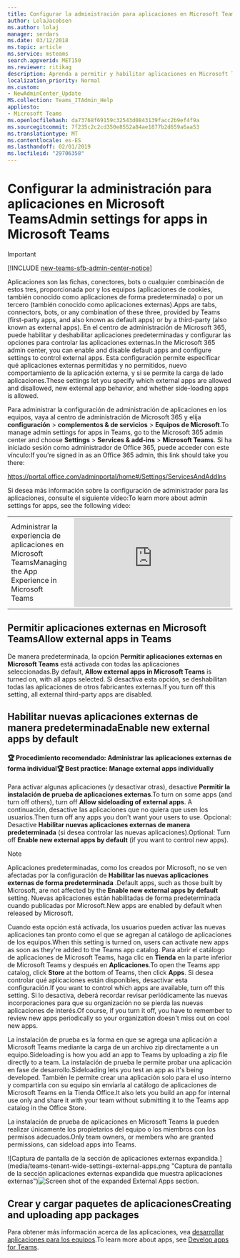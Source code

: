 ```yaml
---
title: Configurar la administración para aplicaciones en Microsoft Teams
author: LolaJacobsen
ms.author: lolaj
manager: serdars
ms.date: 03/12/2018
ms.topic: article
ms.service: msteams
search.appverid: MET150
ms.reviewer: ritikag
description: Aprenda a permitir y habilitar aplicaciones en Microsoft Teams, incluida la carga lateral de aplicaciones externas.
localization_priority: Normal
ms.custom:
- NewAdminCenter_Update
MS.collection: Teams_ITAdmin_Help
appliesto:
- Microsoft Teams
ms.openlocfilehash: da73768f69159c32543d0843139facc2b9ef4f9a
ms.sourcegitcommit: 7f235c2c2cd350e8552a84ae1877b2d659a6aa53
ms.translationtype: MT
ms.contentlocale: es-ES
ms.lasthandoff: 02/01/2019
ms.locfileid: "29706358"
---
```

<a name="admin-settings-for-apps-in-microsoft-teams"></a><span data-ttu-id="1e43f-103">Configurar la administración para aplicaciones en Microsoft Teams</span><span class="sxs-lookup"><span data-stu-id="1e43f-103">Admin settings for apps in Microsoft Teams</span></span>
==========================================
> [!IMPORTANT]
> [!INCLUDE [new-teams-sfb-admin-center-notice](includes/new-teams-sfb-admin-center-notice.md)]

<span data-ttu-id="1e43f-104">Aplicaciones son las fichas, conectores, bots o cualquier combinación de estos tres, proporcionada por y los equipos (aplicaciones de cookies, también conocido como aplicaciones de forma predeterminada) o por un tercero (también conocido como aplicaciones externas).</span><span class="sxs-lookup"><span data-stu-id="1e43f-104">Apps are tabs, connectors, bots, or any combination of these three, provided by Teams (first-party apps, and also known as default apps) or by a third-party (also known as external apps).</span></span> <span data-ttu-id="1e43f-105">En el centro de administración de Microsoft 365, puede habilitar y deshabilitar aplicaciones predeterminadas y configurar las opciones para controlar las aplicaciones externas.</span><span class="sxs-lookup"><span data-stu-id="1e43f-105">In the Microsoft 365 admin center, you can enable and disable default apps and configure settings to control external apps.</span></span> <span data-ttu-id="1e43f-106">Esta configuración permite especificar qué aplicaciones externas permitidas y no permitidos, nuevo comportamiento de la aplicación externa, y si se permite la carga de lado aplicaciones.</span><span class="sxs-lookup"><span data-stu-id="1e43f-106">These settings let you specify which external apps are allowed and disallowed, new external app behavior, and whether side-loading apps is allowed.</span></span>

 <span data-ttu-id="1e43f-107">Para administrar la configuración de administración de aplicaciones en los equipos, vaya al centro de administración de Microsoft 365 y elija **configuración** > **complementos & de servicios** > **Equipos de Microsoft**.</span><span class="sxs-lookup"><span data-stu-id="1e43f-107">To manage admin settings for apps in Teams, go to the Microsoft 365 admin center and choose **Settings** > **Services & add-ins** > **Microsoft Teams**.</span></span> <span data-ttu-id="1e43f-108">Si ha iniciado sesión como administrador de Office 365, puede acceder con este vínculo:</span><span class="sxs-lookup"><span data-stu-id="1e43f-108">If you're signed in as an Office 365 admin, this link should take you there:</span></span>

https://portal.office.com/adminportal/home#/Settings/ServicesAndAddIns 

<span data-ttu-id="1e43f-109">Si desea más información sobre la configuración de administrador para las aplicaciones, consulte el siguiente vídeo:</span><span class="sxs-lookup"><span data-stu-id="1e43f-109">To learn more about admin settings for apps, see the following video:</span></span> 
 
|  |  |
|---------|---------|
| <span data-ttu-id="1e43f-110">Administrar la experiencia de aplicaciones en Microsoft Teams</span><span class="sxs-lookup"><span data-stu-id="1e43f-110">Managing the App Experience in Microsoft Teams</span></span>   | <iframe width="350" height="200" src="https://www.youtube.com/embed/CHnpw1O7EgM" frameborder="0" allowfullscreen></iframe>     | 

## <a name="allow-external-apps-in-teams"></a><span data-ttu-id="1e43f-111">Permitir aplicaciones externas en Microsoft Teams</span><span class="sxs-lookup"><span data-stu-id="1e43f-111">Allow external apps in Teams</span></span>

<span data-ttu-id="1e43f-112">De manera predeterminada, la opción **Permitir aplicaciones externas en Microsoft Teams** está activada con todas las aplicaciones seleccionadas.</span><span class="sxs-lookup"><span data-stu-id="1e43f-112">By default, **Allow external apps in Microsoft Teams** is turned on, with all apps selected.</span></span>  <span data-ttu-id="1e43f-113">Si desactiva esta opción, se deshabilitan todas las aplicaciones de otros fabricantes externas.</span><span class="sxs-lookup"><span data-stu-id="1e43f-113">If you turn off this setting, all external third-party apps are disabled.</span></span> 

## <a name="enable-new-external-apps-by-default"></a><span data-ttu-id="1e43f-114">Habilitar nuevas aplicaciones externas de manera predeterminada</span><span class="sxs-lookup"><span data-stu-id="1e43f-114">Enable new external apps by default</span></span>

#### <a name="trophy-best-practice-manage-external-apps-individually"></a><span data-ttu-id="1e43f-115">:trophy: Procedimiento recomendado: Administrar las aplicaciones externas de forma individual</span><span class="sxs-lookup"><span data-stu-id="1e43f-115">:trophy: Best practice: Manage external apps individually</span></span> 
 
<span data-ttu-id="1e43f-116">Para activar algunas aplicaciones (y desactivar otras), desactive **Permitir la instalación de prueba de aplicaciones externas**.</span><span class="sxs-lookup"><span data-stu-id="1e43f-116">To turn on some apps (and turn off others), turn off **Allow sideloading of external apps**.</span></span> <span data-ttu-id="1e43f-117">A continuación, desactive las aplicaciones que no quiera que usen los usuarios.</span><span class="sxs-lookup"><span data-stu-id="1e43f-117">Then turn off any apps you don't want your users to use.</span></span> <span data-ttu-id="1e43f-118">Opcional: Desactive **Habilitar nuevas aplicaciones externas de manera predeterminada** (si desea controlar las nuevas aplicaciones).</span><span class="sxs-lookup"><span data-stu-id="1e43f-118">Optional: Turn off **Enable new external apps by default** (if you want to control new apps).</span></span> 

> [!NOTE]
> <span data-ttu-id="1e43f-119">Aplicaciones predeterminadas, como los creados por Microsoft, no se ven afectadas por la configuración de **Habilitar las nuevas aplicaciones externas de forma predeterminada** .</span><span class="sxs-lookup"><span data-stu-id="1e43f-119">Default apps, such as those built by Microsoft, are not affected by the **Enable new external apps by default** setting.</span></span> <span data-ttu-id="1e43f-120">Nuevas aplicaciones están habilitadas de forma predeterminada cuando publicadas por Microsoft.</span><span class="sxs-lookup"><span data-stu-id="1e43f-120">New apps are enabled by default when released by Microsoft.</span></span>

<span data-ttu-id="1e43f-121">Cuando esta opción está activada, los usuarios pueden activar las nuevas aplicaciones tan pronto como el que se agregan al catálogo de aplicaciones de los equipos.</span><span class="sxs-lookup"><span data-stu-id="1e43f-121">When this setting is turned on, users can activate new apps as soon as they're added to the Teams app catalog.</span></span> <span data-ttu-id="1e43f-122">Para abrir el catálogo de aplicaciones de Microsoft Teams, haga clic en **Tienda** en la parte inferior de Microsoft Teams y después en **Aplicaciones**.</span><span class="sxs-lookup"><span data-stu-id="1e43f-122">To open the Teams app catalog, click **Store** at the bottom of Teams, then click **Apps**.</span></span> <span data-ttu-id="1e43f-123">Si desea controlar qué aplicaciones están disponibles, desactivar esta configuración.</span><span class="sxs-lookup"><span data-stu-id="1e43f-123">If you want to control which apps are available, turn off this setting.</span></span> <span data-ttu-id="1e43f-124">Si lo desactiva, deberá recordar revisar periódicamente las nuevas incorporaciones para que su organización no se pierda las nuevas aplicaciones de interés.</span><span class="sxs-lookup"><span data-stu-id="1e43f-124">Of course, if you turn it off, you have to remember to review new apps periodically so your organization doesn't miss out on cool new apps.</span></span> 

<span data-ttu-id="1e43f-125">La instalación de prueba es la forma en que se agrega una aplicación a Microsoft Teams mediante la carga de un archivo zip directamente a un equipo.</span><span class="sxs-lookup"><span data-stu-id="1e43f-125">Sideloading is how you add an app to Teams by uploading a zip file directly to a team.</span></span> <span data-ttu-id="1e43f-126">La instalación de prueba le permite probar una aplicación en fase de desarrollo.</span><span class="sxs-lookup"><span data-stu-id="1e43f-126">Sideloading lets you test an app as it's being developed.</span></span> <span data-ttu-id="1e43f-127">También le permite crear una aplicación solo para el uso interno y compartirla con su equipo sin enviarla al catálogo de aplicaciones de Microsoft Teams en la Tienda Office.</span><span class="sxs-lookup"><span data-stu-id="1e43f-127">It also lets you build an app for internal use only and share it with your team without submitting it to the Teams app catalog in the Office Store.</span></span> 

<span data-ttu-id="1e43f-128">La instalación de prueba de aplicaciones en Microsoft Teams la pueden realizar únicamente los propietarios del equipo o los miembros con los permisos adecuados.</span><span class="sxs-lookup"><span data-stu-id="1e43f-128">Only team owners, or members who are granted permissions, can sideload apps into Teams.</span></span>  

<span data-ttu-id="1e43f-129">![Captura de pantalla de la sección de aplicaciones externas expandida.] (media/teams-tenant-wide-settings-external-apps.png "Captura de pantalla de la sección aplicaciones externas expandida que muestra aplicaciones externas")</span><span class="sxs-lookup"><span data-stu-id="1e43f-129">![Screen shot of the expanded External Apps section.](media/teams-tenant-wide-settings-external-apps.png "Screen shot of the expanded External Apps section showing external apps")</span></span>

## <a name="creating-and-uploading-app-packages"></a><span data-ttu-id="1e43f-130">Crear y cargar paquetes de aplicaciones</span><span class="sxs-lookup"><span data-stu-id="1e43f-130">Creating and uploading app packages</span></span> 

<span data-ttu-id="1e43f-131">Para obtener más información acerca de las aplicaciones, vea [desarrollar aplicaciones para los equipos](https://docs.microsoft.com/microsoftteams/platform/concepts/apps/apps-overview).</span><span class="sxs-lookup"><span data-stu-id="1e43f-131">To learn more about apps, see [Develop apps for Teams](https://docs.microsoft.com/microsoftteams/platform/concepts/apps/apps-overview).</span></span> 



